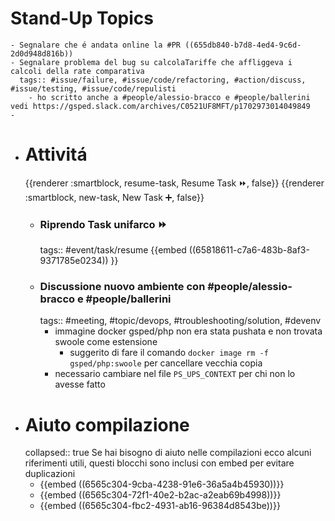 # Stand-Up Topics
	- Segnalare che é andata online la #PR ((655db840-b7d8-4ed4-9c6d-2d0d948d816b))
	- Segnalare problema del bug su calcolaTariffe che affliggeva i calcoli della rate comparativa
	  tags:: #issue/failure, #issue/code/refactoring, #action/discuss, #issue/testing, #issue/code/repulisti
		- ho scritto anche a #people/alessio-bracco e #people/ballerini vedi https://gsped.slack.com/archives/C0521UF8MFT/p1702973014049849
	-
- # Attivitá
  {{renderer :smartblock, resume-task, Resume Task ⏩️, false}} {{renderer :smartblock, new-task, New Task ➕, false}}
	- ### Riprendo Task unifarco ⏩️
	  tags:: #event/task/resume 
	  {{embed ((65818611-c7a6-483b-8af3-9371785e0234)) }}
	- ### Discussione nuovo ambiente con #people/alessio-bracco e #people/ballerini 
	  tags:: #meeting, #topic/devops, #troubleshooting/solution, #devenv
		- immagine docker gsped/php non era stata pushata e non trovata swoole come estensione
			- suggerito di fare il comando `docker image rm -f gsped/php:swoole` per cancellare vecchia copia
		- necessario cambiare nel file `PS_UPS_CONTEXT` per chi non lo avesse fatto
- # Aiuto compilazione
  collapsed:: true
  Se hai bisogno di aiuto nelle compilazioni ecco alcuni riferimenti utili, questi blocchi sono inclusi con embed per evitare duplicazioni
	- {{embed ((6565c304-9cba-4238-91e6-36a5a4b45930))}}
	- {{embed ((6565c304-72f1-40e2-b2ac-a2eab69b4998))}}
	- {{embed ((6565c304-fbc2-4931-ab16-96384d8543be))}}